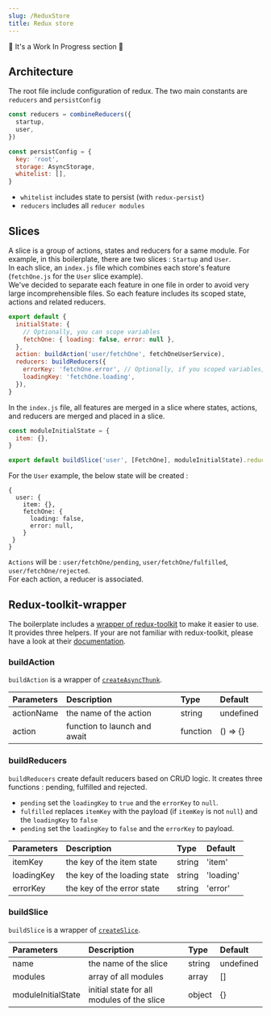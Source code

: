 ```yaml
---
slug: /ReduxStore
title: Redux store
---
```


🚧 It's a Work In Progress section 🚧

## Architecture
The root file include configuration of redux. The two main constants are `reducers` and `persistConfig`

```javascript
const reducers = combineReducers({
  startup,
  user,
})

const persistConfig = {
  key: 'root',
  storage: AsyncStorage,
  whitelist: [],
}
```

 - `whitelist` includes state to persist (with `redux-persist`)
 - `reducers` includes all `reducer modules`

## Slices

A slice is a group of actions, states and reducers for a same module. For example, in this boilerplate, there are two slices : `Startup` and `User`.  
In each slice, an `index.js` file which combines each store's feature (`fetchOne.js` for the `User` slice example).   
We've decided to separate each feature in one file in order to avoid very large incomprehensible files.
So each feature includes its scoped state, actions and related reducers. 

```javascript
export default {
  initialState: {
    // Optionally, you can scope variables
    fetchOne: { loading: false, error: null },
  },
  action: buildAction('user/fetchOne', fetchOneUserService),
  reducers: buildReducers({
    errorKey: 'fetchOne.error', // Optionally, if you scoped variables, you can use a key with dot notation
    loadingKey: 'fetchOne.loading',
  }),
}
```

In the `index.js` file, all features are merged in a slice where states, actions, and reducers are merged and placed in a slice.

```javascript
const moduleInitialState = {
  item: {},
}

export default buildSlice('user', [FetchOne], moduleInitialState).reducer
```

For the `User` example, the below state will be created :
```
{
  user: {
    item: {},
    fetchOne: {
      loading: false,
      error: null,
    }   
 }
}
```
`Actions` will be : `user/fetchOne/pending`, `user/fetchOne/fulfilled`, `user/fetchOne/rejected`.  
For each action, a reducer is associated.

## Redux-toolkit-wrapper
The boilerplate includes a [wrapper of redux-toolkit](https://github.com/thecodingmachine/redux-toolkit-wrapper) to make it easier to use. It provides three helpers.
If your are not familiar with redux-toolkit, please have a look at their [documentation](https://redux-toolkit.js.org/api/configureStore).

### buildAction
`buildAction` is a wrapper of [`createAsyncThunk`](https://redux-toolkit.js.org/api/createAsyncThunk).

|       Parameters      |      Description                            |   Type    |   Default  |
| :-------------------- | :------------------------------------------ | :-------- | :--------- |
| actionName            | the name of the action                      | string    | undefined  |
| action                | function to launch and await                | function  | () => {}   |

### buildReducers
`buildReducers` create default reducers based on CRUD logic. It creates three functions : pending, fulfilled and rejected.
- `pending` set the `loadingKey` to `true` and the `errorKey` to `null`.
- `fulfilled` replaces `itemKey` with the payload (if `itemKey` is not `null`) and the `loadingKey` to `false`
- `pending` set the `loadingKey` to `false` and the `errorKey` to payload.


|   Parameters   |      Description               |   Type    |   Default |
| :------------- | :----------------------------- | :-------- | :-------- |
| itemKey        | the key of the item state      | string    | 'item'    |
| loadingKey     | the key of the loading state   | string    | 'loading' |
| errorKey       | the key of the error state     | string    | 'error'   |

### buildSlice
`buildSlice` is a wrapper of [`createSlice`](https://redux-toolkit.js.org/api/createSlice).


|       Parameters      |      Description                              |   Type    |   Default |
| :-------------------- | :-------------------------------------------- | :-------- | :-------- |
| name                  | the name of the slice                         | string    | undefined |
| modules               | array of all modules                          | array     | []        |
| moduleInitialState    | initial state for all modules of the slice    | object    | {}        |
